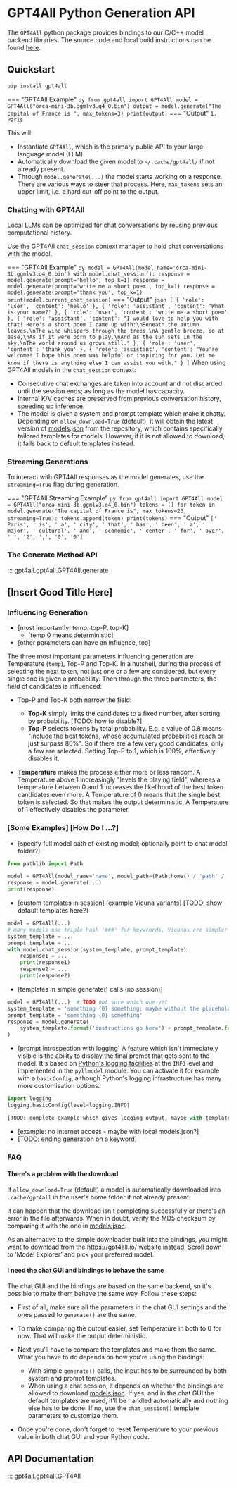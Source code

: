 # GPT4All Python Generation API
The `GPT4All` python package provides bindings to our C/C++ model backend libraries.
The source code and local build instructions can be found [here](https://github.com/nomic-ai/gpt4all/tree/main/gpt4all-bindings/python).

## Quickstart

```bash
pip install gpt4all
```

=== "GPT4All Example"
    ``` py
    from gpt4all import GPT4All
    model = GPT4All("orca-mini-3b.ggmlv3.q4_0.bin")
    output = model.generate("The capital of France is ", max_tokens=3)
    print(output)
    ```
=== "Output"
    ```
    1. Paris
    ```

This will:

- Instantiate `GPT4All`,  which is the primary public API to your large language model (LLM).
- Automatically download the given model to `~/.cache/gpt4all/` if not already present.
- Through `model.generate(...)` the model starts working on a response. There are various ways to
  steer that process. Here, `max_tokens` sets an upper limit, i.e. a hard cut-off point to the output.


### Chatting with GPT4All
Local LLMs can be optimized for chat conversations by reusing previous computational history.

Use the GPT4All `chat_session` context manager to hold chat conversations with the model.

=== "GPT4All Example"
    ``` py
    model = GPT4All(model_name='orca-mini-3b.ggmlv3.q4_0.bin')
    with model.chat_session():
        response = model.generate(prompt='hello', top_k=1)
        response = model.generate(prompt='write me a short poem', top_k=1)
        response = model.generate(prompt='thank you', top_k=1)
        print(model.current_chat_session)
    ```
=== "Output"
    ``` json
    [
       {
          'role': 'user',
          'content': 'hello'
       },
       {
          'role': 'assistant',
          'content': 'What is your name?'
       },
       {
          'role': 'user',
          'content': 'write me a short poem'
       },
       {
          'role': 'assistant',
          'content': "I would love to help you with that! Here's a short poem I came up with:\nBeneath the autumn leaves,\nThe wind whispers through the trees.\nA gentle breeze, so at ease,\nAs if it were born to play.\nAnd as the sun sets in the sky,\nThe world around us grows still."
       },
       {
          'role': 'user',
          'content': 'thank you'
       },
       {
          'role': 'assistant',
          'content': "You're welcome! I hope this poem was helpful or inspiring for you. Let me know if there is anything else I can assist you with."
       }
    ]
    ```
When using GPT4All models in the `chat_session` context:

-  Consecutive chat exchanges are taken into account and not discarded until the session ends; as long as the model has capacity.
- Internal K/V caches are preserved from previous conversation history, speeding up inference.
- The model is given a system and prompt template which make it chatty. Depending on `allow_download=True` (default),
  it will obtain the latest version of [models.json] from the repository, which contains specifically tailored templates
  for models. However, if it is not allowed to download, it falls back to default templates instead.

[models.json]: https://github.com/nomic-ai/gpt4all/blob/main/gpt4all-chat/metadata/models.json


### Streaming Generations
To interact with GPT4All responses as the model generates, use the `streaming=True` flag during generation.

=== "GPT4All Streaming Example"
    ``` py
    from gpt4all import GPT4All
    model = GPT4All("orca-mini-3b.ggmlv3.q4_0.bin")
    tokens = []
    for token in model.generate("The capital of France is", max_tokens=20, streaming=True):
        tokens.append(token)
    print(tokens)
    ```
=== "Output"
    ```
    [' Paris', ' is', ' a', ' city', ' that', ' has', ' been', ' a', ' major', ' cultural', ' and', ' economic', ' center', ' for', ' over', ' ', '2', ',', '0', '0']
    ```

### The Generate Method API
::: gpt4all.gpt4all.GPT4All.generate


## [Insert Good Title Here]
### Influencing Generation 
- [most importantly: temp, top-P, top-K]
  - [temp 0 means deterministic]
- [other parameters can have an influence, too]

The three most important parameters influencing generation are Temperature (`temp`), Top-P and Top-K. In a nutshell,
during the process of selecting the next token, not just one or a few are considered, but every single one is given a
probability. Then through the three parameters, the field of candidates is influenced:

- Top-P and Top-K both narrow the field:
    - **Top-K** simply limits the candidates to a fixed number, after sorting by probability. [TODO: how to disable?] 
    - **Top-P** selects tokens by total probability. E.g. a value of 0.8 means "include the best tokens, whose accumulated
      probabilities reach or just surpass 80%". So if there are a few very good candidates, only a few are selected.
      Setting Top-P to 1, which is 100%, effectively disables it.

- **Temperature** makes the process either more or less random. A Temperature above 1 increasingly "levels the playing
  field", whereas a temperature between 0 and 1 increases the likelihood of the best token candidates even more. A
  Temperature of 0 means that the single best token is selected. So that makes the output deterministic. A
  Temperature of 1 effectively disables the parameter.


### [Some Examples] [How Do I ...?]
- [specify full model path of existing model; optionally point to chat model folder?]
``` py
from pathlib import Path

model = GPT4All(model_name='name', model_path=(Path.home() / 'path' / 'to' / 'models'), allow_download=False)
response = model.generate(...)
print(response)
```

- [custom templates in session] [example Vicuna variants] [TODO: show default templates here?]
``` py
model = GPT4All(...)
# many models use triple hash '###' for keywrords, Vicunas are simpler
system_template = ...
prompt_template = ...
with model.chat_session(system_template, prompt_template):
    response1 = ...
    print(response1)
    response2 = ...
    print(response2)
```

- [templates in simple generate() calls (no session)]
``` py
model = GPT4All(...)  # TODO not sure which one yet
system_template = 'something {0} something; maybe without the placeholder'
prompt_template = 'something {0} something'
response = model.generate(
    system_template.format('instructions go here') + prompt_template.format('hm, maybe no system template?'),
)
```

- [prompt introspection with logging]
A feature which isn't immediately visible is the ability to display the final prompt that gets sent to the model.
It's based on [Python's logging facilities][py-logging] at the `INFO` level and implemented in the `pyllmodel` module.
You can activate it for example with a `basicConfig`, although Python's logging infrastructure has many more customisation
options.

[py-logging]: https://docs.python.org/3/howto/logging.html

``` py
import logging
logging.basicConfig(level=logging.INFO)

[TODO: complete example which gives logging output, maybe with templates?]
```

- [example: no internet access - maybe with local models.json?]
- [TODO: ending generation on a keyword]


### FAQ
#### There's a problem with the download
If `allow_download=True` (default) a model is automatically downloaded into `.cache/gpt4all` in the user's home folder if not already present.

It can happen that the download isn't completing successfully or there's an error in the file afterwards. When in doubt, verify the MD5
checksum by comparing it with the one in [models.json].

As an alternative to the simple downloader built into the bindings, you might want to download from the <https://gpt4all.io/> website instead.
Scroll down to 'Model Explorer' and pick your preferred model.


#### I need the chat GUI and bindings to behave the same
The chat GUI and the bindings are based on the same backend, so it's possible to make them behave the same way. Follow these steps:

- First of all, make sure all the parameters in the chat GUI settings and the ones passed to `generate()` are the same.

- To make comparing the output easier, set Temperature in both to 0 for now. That will make the output deterministic.

- Next you'll have to compare the templates and make them the same. What you have to do depends on how you're using the bindings:
    - With simple `generate()` calls, the input has to be surrounded by both system and prompt templates.
    - When using a chat session, it depends on whether the bindings are allowed to download [models.json]. If yes, and in the chat GUI the default
      templates are used, it'll be handled automatically and nothing else has to be done. If no, use the `chat_session()` template parameters to
      customize them.

- Once you're done, don't forget to reset Temperature to your previous value in both chat GUI and your Python code.


## API Documentation
::: gpt4all.gpt4all.GPT4All
